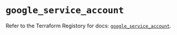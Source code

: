 # `google_service_account`

Refer to the Terraform Registory for docs: [`google_service_account`](https://registry.terraform.io/providers/hashicorp/google/5.26.0/docs/resources/service_account).
